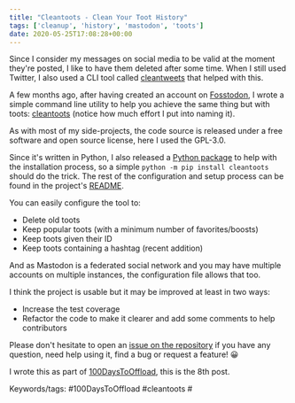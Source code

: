 ```yaml
---
title: "Cleantoots - Clean Your Toot History"
tags: ['cleanup', 'history', 'mastodon', 'toots']
date: 2020-05-25T17:08:28+00:00
---
```

Since I consider my messages on social media to be valid at the moment they're posted, I like to have them deleted after some time. When I still used Twitter, I also used a CLI tool called [cleantweets](https://github.com/magnusnissel/cleantweets) that helped with this.

A few months ago, after having created an account on [Fosstodon](https://fosstodon.org), I wrote a simple command line utility to help you achieve the same thing but with toots: [cleantoots](https://git.augendre.info/gaugendre/cleantoots) (notice how much effort I put into naming it).<!--more-->

As with most of my side-projects, the code source is released under a free software and open source license, here I used the GPL-3.0.

Since it's written in Python, I also released a [Python package](https://pypi.org/project/cleantoots/) to help with the installation process, so a simple `python -m pip install cleantoots` should do the trick. The rest of the configuration and setup process can be found in the project's [README](https://git.augendre.info/gaugendre/cleantoots/src/branch/master/README.md).

You can easily configure the tool to:

* Delete old toots
* Keep popular toots (with a minimum number of favorites/boosts)
* Keep toots given their ID
* Keep toots containing a hashtag (recent addition)

And as Mastodon is a federated social network and you may have multiple accounts on multiple instances, the configuration file allows that too.

I think the project is usable but it may be improved at least in two ways:

* Increase the test coverage
* Refactor the code to make it clearer and add some comments to help contributors

Please don't hesitate to open an [issue on the repository](https://git.augendre.info/gaugendre/cleantoots/issues) if you have any question, need help using it, find a bug or request a feature! 😀

I wrote this as part of [100DaysToOffload](https://100daystooffload.com/), this is the 8th post.

Keywords/tags:
#100DaysToOffload #cleantoots #
